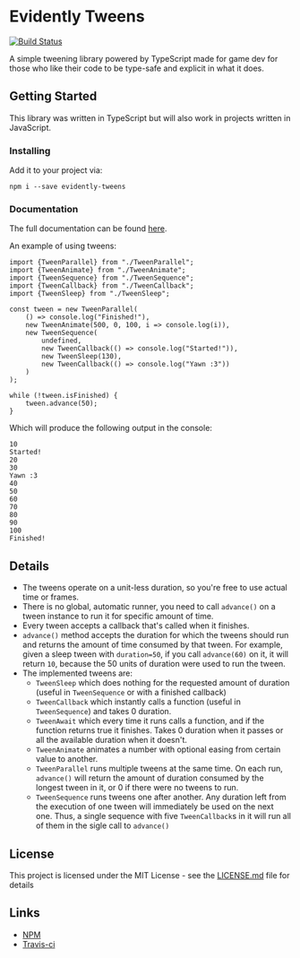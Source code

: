 # Evidently Tweens

[![Build Status](https://travis-ci.com/EvidentlyCube/evidently-tweens.svg?branch=master)](https://travis-ci.com/EvidentlyCube/evidently-tweens)

A simple tweening library powered by TypeScript made for game dev for those who like their code to be type-safe and explicit in what it does.

## Getting Started

This library was written in TypeScript but will also work in projects written in JavaScript.

### Installing

Add it to your project via:

```
npm i --save evidently-tweens
```


### Documentation

The full documentation can be found [here](https://evidentlycube.github.io/evidently-tweens/index.html). 

An example of using tweens:

```
import {TweenParallel} from "./TweenParallel";
import {TweenAnimate} from "./TweenAnimate";
import {TweenSequence} from "./TweenSequence";
import {TweenCallback} from "./TweenCallback";
import {TweenSleep} from "./TweenSleep";

const tween = new TweenParallel(
	() => console.log("Finished!"),
	new TweenAnimate(500, 0, 100, i => console.log(i)),
	new TweenSequence(
		undefined,
		new TweenCallback(() => console.log("Started!")),
		new TweenSleep(130),
		new TweenCallback(() => console.log("Yawn :3"))
	)
);

while (!tween.isFinished) {
	tween.advance(50);
}
```

Which will produce the following output in the console: 

```
10
Started!
20
30
Yawn :3
40
50
60
70
80
90
100
Finished!
```

## Details

 * The tweens operate on a unit-less duration, so you're free to use actual time or frames. 
 * There is no global, automatic runner, you need to call `advance()` on a tween instance to run it for specific amount of time.
 * Every tween accepts a callback that's called when it finishes.
 * `advance()` method accepts the duration for which the tweens should run and returns the amount of time consumed by that tween. For example, given a sleep tween with `duration=50`, if you call `advance(60)` on it, it will return `10`, because the 50 units of duration were used to run the tween.
 * The implemented tweens are:
    * `TweenSleep` which does nothing for the requested amount of duration (useful in `TweenSequence` or with a finished callback)
    * `TweenCallback` which instantly calls a function (useful in `TweenSequence`) and takes 0 duration.
    * `TweenAwait` which every time it runs calls a function, and if the function returns true it finishes. Takes 0 duration when it passes or all the available duration when it doesn't.
    * `TweenAnimate` animates a number with optional easing from certain value to another.
    * `TweenParallel` runs multiple tweens at the same time. On each run, `advance()` will return the amount of duration consumed by the longest tween in it, or 0 if there were no tweens to run.
    * `TweenSequence` runs tweens one after another. Any duration left from the execution of one tween will immediately be used on the next one. Thus, a single sequence with five `TweenCallback`s in it will run all of them in the sigle call to `advance()`
 
## License

This project is licensed under the MIT License - see the [LICENSE.md](LICENSE.md) file for details

## Links

 * [NPM](https://www.npmjs.com/package/evidently-tweens)
 * [Travis-ci](https://travis-ci.com/EvidentlyCube/evidently-tweens) 
